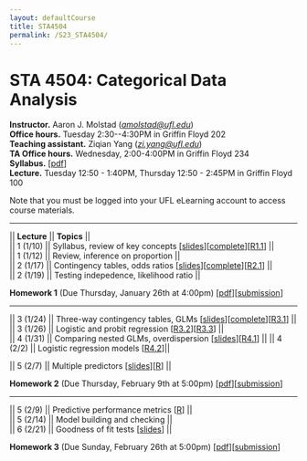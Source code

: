 ```yaml
---
layout: defaultCourse
title: STA4504
permalink: /S23_STA4504/
---
```


# STA 4504: Categorical Data Analysis  
**Instructor.** Aaron J. Molstad (*amolstad@ufl.edu*)  
**Office hours.** Tuesday 2:30--4:30PM in Griffin Floyd 202  
**Teaching assistant.** Ziqian Yang (*zi.yang@ufl.edu*)  
**TA Office hours.** Wednesday, 2:00-4:00PM in Griffin Floyd 234    
**Syllabus.** [[pdf](https://ufl.instructure.com/files/75276016/download?download_frd=1)]  
**Lecture.** Tuesday 12:50 - 1:40PM, Thursday 12:50 - 2:45PM in Griffin Floyd 100   

Note that you must be logged into your UFL eLearning account to access course materials.   

---------------  

||  **Lecture** ||  **Topics** ||  
|| 1 (1/10)  || Syllabus, review of key concepts [[slides](https://ufl.instructure.com/files/75234905/download?download_frd=1)][[complete](https://ufl.instructure.com/files/75314644/download?download_frd=1)][[R1.1](https://ufl.instructure.com/files/75239567/download?download_frd=1)] ||   
|| 1 (1/12)  || Review, inference on proportion  ||   
|| 2 (1/17)  || Contingency tables, odds ratios [[slides](https://ufl.instructure.com/files/75234900/download?download_frd=1)][[complete](https://ufl.instructure.com/files/75466701/download?download_frd=1)][[R2.1](https://ufl.instructure.com/files/75381115/download?download_frd=1)] ||  
|| 2 (1/19) ||  Testing indepedence, likelihood ratio ||  

**Homework 1** (Due Thursday, January 26th at 4:00pm) [[pdf](https://ufl.instructure.com/files/75314653/download?download_frd=1)][[submission](https://ufl.instructure.com/courses/473412/assignments/5567481)]



-----------------------------

|| 3 (1/24) || Three-way contingency tables, GLMs [[slides](https://ufl.instructure.com/files/75483851/download?download_frd=1)][[complete](https://ufl.instructure.com/files/75671223/download?download_frd=1)][[R3.1](https://ufl.instructure.com/files/75750250/download?download_frd=1)] ||  
|| 3 (1/26) || Logistic and probit regression [[R3.2](https://ufl.instructure.com/files/75750251/download?download_frd=1)][[R3.3](https://ufl.instructure.com/files/75750254/download?download_frd=1)] ||  
|| 4 (1/31) || Comparing nested GLMs, overdispersion [[slides](https://ufl.instructure.com/files/75612278/download?download_frd=1)][[R4.1](https://ufl.instructure.com/files/75750467/download?download_frd=1)] || 
|| 4 (2/2) || Logistic regression models [[R4.2](https://ufl.instructure.com/files/75750466/download?download_frd=1)]|| 

|| 5 (2/7) || Multiple predictors [[slides](https://ufl.instructure.com/files/75880963/download?download_frd=1)][[R](https://ufl.instructure.com/files/76249606/download?download_frd=1)] || 


**Homework 2** (Due Thursday, February 9th at 5:00pm) [[pdf](
https://ufl.instructure.com/files/75670901/download?download_frd=1)][[submission](https://ufl.instructure.com/courses/473412/assignments/5574820)]

-----------------------------

|| 5 (2/9) || Predictive performance metrics [[R](https://ufl.instructure.com/files/76249594/download?download_frd=1)] ||  
|| 5 (2/14) ||  Model building and checking ||  
|| 6 (2/21) || Goodness of fit tests [[slides](https://ufl.instructure.com/files/76249477/download?download_frd=1)] ||  
 
**Homework 3** (Due Sunday, February 26th at 5:00pm) [[pdf](https://ufl.instructure.com/files/76060542/download?download_frd=1)][[submission](https://ufl.instructure.com/courses/473412/assignments/5585866)]

